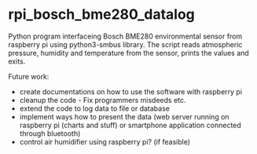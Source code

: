# rpi_bosch_bme280_datalog
Python program interfaceing Bosch BME280 environmental sensor from raspberry pi using python3-smbus library. The script reads atmospheric pressure, humidity and temperature from the sensor, prints the values and exits.

Future work:
- create documentations on how to use the software with raspberry pi
- cleanup the code - Fix programmers misdeeds etc.
- extend the code to log data to file or database
- implement ways how to present the data (web server running on raspberry pi (charts and stuff) or smartphone application connected through bluetooth)
- control air humidifier using raspberry pi? (if feasible)

